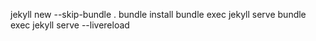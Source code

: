 jekyll new --skip-bundle .
bundle install
bundle exec jekyll serve
bundle exec jekyll serve --livereload